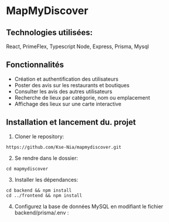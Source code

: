 # MapMyDiscover


## Technologies utilisées:

React, PrimeFlex, Typescript
Node, Express, Prisma, Mysql

## Fonctionnalités

* Création et authentification des utilisateurs
* Poster des avis sur les restaurants et boutiques
* Consulter les avis des autres utilisateurs
* Recherche de lieux par catégorie, nom ou emplacement
* Affichage des lieux sur une carte interactive

## Installation et lancement du. projet

1. Cloner le repository: 
```
https://github.com/Kse-Nia/mapmydiscover.git
```

2. Se rendre dans le dossier:
```
cd mapmydiscover
```

3. Installer les dépendances:
```
cd backend && npm install
cd ../frontend && npm install
````

4. Configurez la base de données MySQL en modifiant le fichier backend/prisma/.env :
